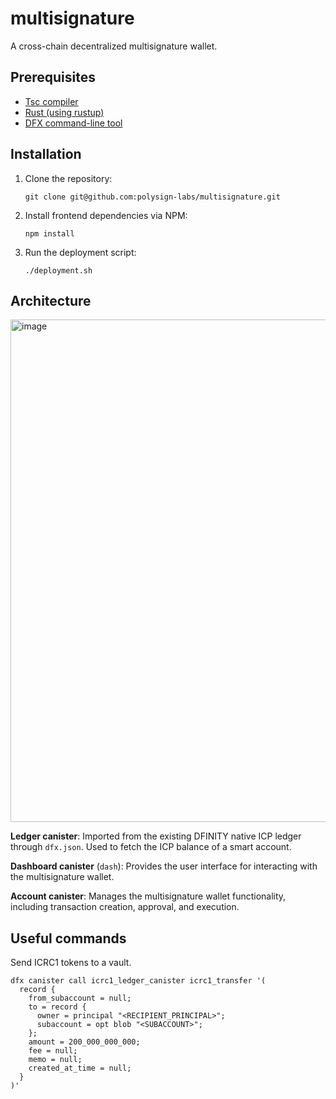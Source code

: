 # multisignature
A cross-chain decentralized multisignature wallet.

## Prerequisites
* [Tsc compiler](https://www.typescriptlang.org/download/) 
* [Rust (using rustup)](https://www.rust-lang.org/tools/install)
* [DFX command-line tool](https://internetcomputer.org/docs/current/developer-docs/getting-started/install/#installing-dfx-via-dfxvm)

## Installation
1. Clone the repository:
   ```
   git clone git@github.com:polysign-labs/multisignature.git
   ```
2. Install frontend dependencies via NPM:
   ```
   npm install
   ```
3. Run the deployment script:
   ```
   ./deployment.sh
   ```

## Architecture
<img width="804" alt="image" src="https://github.com/user-attachments/assets/66a939de-133a-4c2f-a1d8-290101df6c80">

**Ledger canister**: Imported from the existing DFINITY native ICP ledger through `dfx.json`. Used to fetch the ICP balance of a smart account.

**Dashboard canister** (`dash`): Provides the user interface for interacting with the multisignature wallet.

**Account canister**: Manages the multisignature wallet functionality, including transaction creation, approval, and execution.

## Useful commands

Send ICRC1 tokens to a vault.
```
dfx canister call icrc1_ledger_canister icrc1_transfer '(
  record {
    from_subaccount = null;
    to = record {
      owner = principal "<RECIPIENT_PRINCIPAL>";
      subaccount = opt blob "<SUBACCOUNT>";
    };
    amount = 200_000_000_000;
    fee = null;
    memo = null;
    created_at_time = null;
  }
)'
```